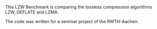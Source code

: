 This LZW Benchmark is comparing the lossless compression algorithms LZW, DEFLATE and LZMA.

The code was written for a seminar project of the RWTH-Aachen.

